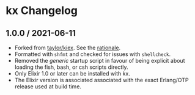 # kx Changelog

## 1.0.0 / 2021-06-11

- Forked from [taylor/kiex]. See the [rationale](RATIONALE.md).
- Formatted with `shfmt` and checked for issues with `shellcheck`.
- Removed the _generic_ startup script in favour of being explicit about loading
  the fish, bash, or csh scripts directly.
- Only Elixir 1.0 or later can be installed with kx.
- The Elixir version is associated associated with the exact Erlang/OTP release
  used at build time.

[taylor/kiex]: https://github.com/taylor/kiex
